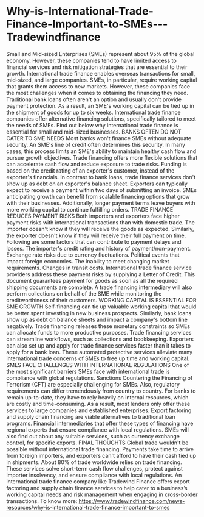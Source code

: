 # Why-is-International-Trade-Finance-Important-to-SMEs---Tradewindfinance
Small and Mid-sized Enterprises (SMEs) represent about 95% of the global economy. However, these companies tend to have limited access to financial services and risk mitigation strategies that are essential to their growth. International trade finance enables overseas transactions for small, mid-sized, and large companies. SMEs, in particular, require working capital that grants them access to new markets. However, these companies face the most challenges when it comes to obtaining the financing they need. Traditional bank loans often aren't an option and usually don't provide payment protection. As a result, an SME's working capital can be tied up in the shipment of goods for up to six weeks. International trade finance companies offer alternative financing solutions, specifically tailored to meet the needs of SMEs. Find out below why international trade finance is essential for small and mid-sized businesses.  BANKS OFTEN DO NOT CATER TO SME NEEDS Most banks won't finance SMEs without adequate security. An SME's line of credit often determines this security. In many cases, this process limits an SME's ability to maintain healthy cash flow and pursue growth objectives. Trade financing offers more flexible solutions that can accelerate cash flow and reduce exposure to trade risks. Funding is based on the credit rating of an exporter's customer, instead of the exporter's financials. In contrast to bank loans, trade finance services don't show up as debt on an exporter's balance sheet. Exporters can typically expect to receive a payment within two days of submitting an invoice. SMEs anticipating growth can benefit from scalable financing options that grow with their businesses. Additionally, longer payment terms leave buyers with more working capital to continue fulfilling orders.  TRADE FINANCE REDUCES PAYMENT RISKS Both importers and exporters face higher payment risks with international transactions than with domestic trade. The importer doesn't know if they will receive the goods as expected. Similarly, the exporter doesn't know if they will receive their full payment on time. Following are some factors that can contribute to payment delays and losses.  The importer's credit rating and history of payment/non-payment. Exchange rate risks due to currency fluctuations. Political events that impact foreign economies. The inability to meet changing market requirements. Changes in transit costs. International trade finance service providers address these payment risks by supplying a Letter of Credit. This document guarantees payment for goods as soon as all the required shipping documents are complete. A trade financing intermediary will also perform collections on behalf of the SME while monitoring the creditworthiness of their customers.  WORKING CAPITAL IS ESSENTIAL FOR SME GROWTH Self-financing can tie up valuable working capital that would be better spent investing in new business prospects. Similarly, bank loans show up as debt on balance sheets and impact a company's bottom line negatively. Trade financing releases these monetary constraints so SMEs can allocate funds to more productive purposes.  Trade financing services can streamline workflows, such as collections and bookkeeping. Exporters can also set up and apply for trade finance services faster than it takes to apply for a bank loan. These automated protective services alleviate many international trade concerns of SMEs to free up time and working capital.  SMES FACE CHALLENGES WITH INTERNATIONAL REGULATIONS One of the most significant barriers SMEs face with international trade is compliance with global regulations. Sanctions Countering the Financing of Terrorism (CFT) are especially challenging for SMEs.  Also, regulatory requirements can differ tremendously from country to country. For banks to remain up-to-date, they have to rely heavily on internal resources, which are costly and time-consuming. As a result, most lenders only offer these services to large companies and established enterprises.  Export factoring and supply chain financing are viable alternatives to traditional loan programs. Financial intermediaries that offer these types of financing have regional experts that ensure compliance with local regulations. SMEs will also find out about any suitable services, such as currency exchange control, for specific exports.  FINAL THOUGHTS Global trade wouldn't be possible without international trade financing. Payments take time to arrive from foreign importers, and exporters can't afford to have their cash tied up in shipments. About 80% of trade worldwide relies on trade financing. These services solve short-term cash flow challenges, protect against importer insolvency, and ensure compliance with local regulations. An international trade finance company like Tradewind Finance offers export factoring and supply chain finance services to help cater to a business’s working capital needs and risk management when engaging in cross-border transactions. To know more: https://www.tradewindfinance.com/news-resources/why-is-international-trade-finance-important-to-smes
